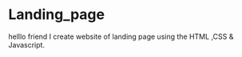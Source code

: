 # Landing_page
helllo friend I create website of landing page using the HTML ,CSS &amp; Javascript.
